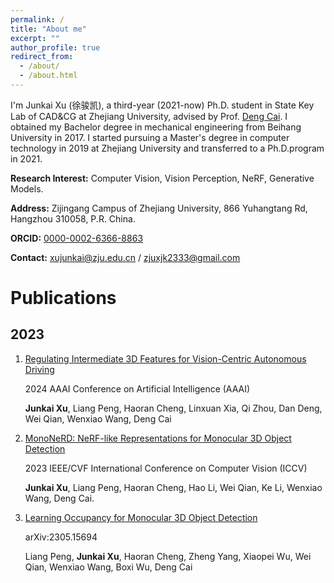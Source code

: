 ```yaml
---
permalink: /
title: "About me"
excerpt: ""
author_profile: true
redirect_from: 
  - /about/
  - /about.html
---
```


I'm Junkai Xu (徐骏凯), a third-year (2021-now) Ph.D. student in State Key Lab of CAD&CG at Zhejiang University, advised by Prof. [Deng Cai](http://www.cad.zju.edu.cn/home/dengcai/). 
I obtained my Bachelor degree in mechanical engineering from Beihang University in 2017.
I started pursuing a Master's degree in computer technology in 2019 at Zhejiang University and transferred to a Ph.D.program in 2021.

**Research Interest:** Computer Vision, Vision Perception, NeRF, Generative Models.

**Address:** Zijingang Campus of Zhejiang University, 866 Yuhangtang Rd, Hangzhou 310058, P.R. China.

**ORCID:** [0000-0002-6366-8863](https://orcid.org/0000-0002-6366-8863)

**Contact:** [xujunkai@zju.edu.cn](mailto:xujunkai@zju.edu.cn) / [zjuxjk2333@gmail.com](mailto:zjuxjk2333@gmail.com)

# Publications

## 2023
1. [Regulating Intermediate 3D Features for Vision-Centric Autonomous Driving](https://cskkxjk.github.io/publication/regulating)

   2024 AAAI Conference on Artificial Intelligence (AAAI)

   **Junkai Xu**, Liang Peng, Haoran Cheng, Linxuan Xia, Qi Zhou, Dan Deng, Wei Qian, Wenxiao Wang, Deng Cai

2. [MonoNeRD: NeRF-like Representations for Monocular 3D Object Detection](https://cskkxjk.github.io/publication/mononerd)

   2023 IEEE/CVF International Conference on Computer Vision (ICCV)

   **Junkai Xu**, Liang Peng, Haoran Cheng, Hao Li, Wei Qian, Ke Li, Wenxiao Wang, Deng Cai.

3. [Learning Occupancy for Monocular 3D Object Detection](https://cskkxjk.github.io/publication/occm3d)

   arXiv:2305.15694
   
   Liang Peng, **Junkai Xu**, Haoran Cheng, Zheng Yang, Xiaopei Wu, Wei Qian, Wenxiao Wang, Boxi Wu, Deng Cai
